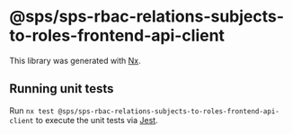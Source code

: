# @sps/sps-rbac-relations-subjects-to-roles-frontend-api-client

This library was generated with [Nx](https://nx.dev).

## Running unit tests

Run `nx test @sps/sps-rbac-relations-subjects-to-roles-frontend-api-client` to execute the unit tests via [Jest](https://jestjs.io).
